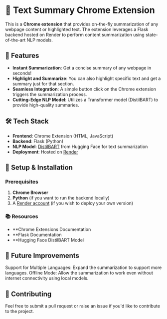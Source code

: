 # 📄 Text Summary Chrome Extension

This is a **Chrome extension** that provides on-the-fly summarization of any webpage content or highlighted text. The extension leverages a Flask backend hosted on Render to perform content summarization using state-of-the-art NLP models.

## 🚀 Features

- **Instant Summarization**: Get a concise summary of any webpage in seconds!
- **Highlight and Summarize**: You can also highlight specific text and get a summary just for that section.
- **Seamless Integration**: A simple button click on the Chrome extension triggers the summarization process.
- **Cutting-Edge NLP Model**: Utilizes a Transformer model (DistilBART) to provide high-quality summaries.

## 🛠️ Tech Stack

- **Frontend**: Chrome Extension (HTML, JavaScript)
- **Backend**: Flask (Python)
- **NLP Model**: [DistilBART](https://huggingface.co/sshleifer/distilbart-cnn-12-6) from Hugging Face for text summarization
- **Deployment**: Hosted on [Render](https://render.com)

## 🔧 Setup & Installation

### Prerequisites

1. **Chrome Browser**
2. **Python** (if you want to run the backend locally)
3. A [Render account](https://render.com) (if you wish to deploy your own version)

### 📚 Resources
- **Chrome Extensions Documentation
- **Flask Documentation
- **Hugging Face DistilBART Model

## 🚧 Future Improvements
Support for Multiple Languages: Expand the summarization to support more languages.
Offline Mode: Allow the summarization to work even without internet connectivity using local models.

## 🙌 Contributing
Feel free to submit a pull request or raise an issue if you'd like to contribute to the project.
